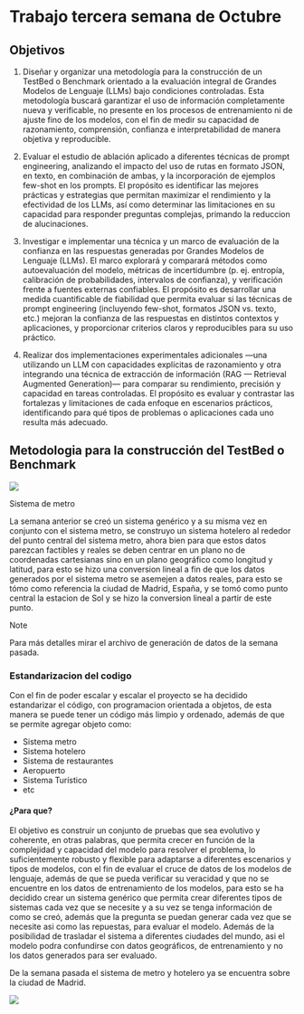 # Trabajo tercera semana de Octubre

## Objetivos
1. Diseñar y organizar una metodología para la construcción de un TestBed o Benchmark orientado a la evaluación 
integral de Grandes Modelos de Lenguaje (LLMs) bajo condiciones controladas. Esta metodología buscará garantizar 
el uso de información completamente nueva y verificable, no presente en los procesos de entrenamiento ni de ajuste
fino de los modelos, con el fin de medir su capacidad de razonamiento, comprensión, confianza e interpretabilidad
de manera objetiva y reproducible.

2. Evaluar el estudio de ablación aplicado a diferentes técnicas de prompt engineering, analizando el impacto del 
uso de rutas en formato JSON, en texto, en combinación de ambas, y la incorporación de ejemplos few-shot en los 
prompts. El propósito es identificar las mejores prácticas y estrategias que permitan maximizar el rendimiento y 
la efectividad de los LLMs, así como determinar las limitaciones en su capacidad para responder preguntas complejas,
primando la reduccion de alucinaciones.

3. Investigar e implementar una técnica y un marco de evaluación de la confianza en las respuestas generadas por Grandes
Modelos de Lenguaje (LLMs). El marco explorará y comparará métodos como autoevaluación del modelo, métricas de 
incertidumbre (p. ej. entropía, calibración de probabilidades, intervalos de confianza), y verificación frente 
a fuentes externas confiables. El propósito es desarrollar una medida cuantificable de fiabilidad que permita evaluar 
si las técnicas de prompt engineering (incluyendo few-shot, formatos JSON vs. texto, etc.) mejoran la confianza de las 
respuestas en distintos contextos y aplicaciones, y proporcionar criterios claros y reproducibles para su uso práctico.

4. Realizar dos implementaciones experimentales adicionales —una utilizando un LLM con capacidades explícitas de razonamiento 
y otra integrando una técnica de extracción de información (RAG — Retrieval Augmented Generation)— para comparar su rendimiento, 
precisión y capacidad en tareas controladas. El propósito es evaluar y contrastar las fortalezas y limitaciones de cada enfoque 
en escenarios prácticos, identificando para qué tipos de problemas o aplicaciones cada uno resulta más adecuado.

## Metodologia para la construcción del TestBed o Benchmark

![](/mnt/sda1/prueb/Octubre_25_errores/week_three/images/sistema_generico.png)

Sistema de metro

La semana anterior se creó un sistema genérico y a su misma vez en conjunto con el sistema metro, se construyo un sistema 
hotelero al rededor del punto central del sistema metro, ahora bien para que estos datos parezcan factibles y reales se
deben centrar en un plano no de coordenadas cartesianas sino en un plano geográfico como longitud y latitud, para esto se hizo una 
conversion lineal a fin de que los datos generados por el sistema metro se asemejen a datos reales, para esto se tómo como referencia
la ciudad de Madrid, España, y se tomó como punto central la estacion de Sol y se hizo la conversion lineal a partir de este punto.

> [!NOTE]  
> Para más detalles mirar el archivo de generación de datos de la semana pasada.

### Estandarizacion del codigo

Con el fin de poder escalar y escalar el proyecto se ha decidido estandarizar el código, con programacion orientada a objetos,
de esta manera se puede tener un código más limpio y ordenado, además de que se permite agregar objeto como:
- Sistema metro 
- Sistema hotelero
- Sistema de restaurantes
- Aeropuerto 
- Sistema Turístico
- etc
 
#### ¿Para que?
El objetivo es construir un conjunto de pruebas que sea evolutivo y coherente, en otras palabras, que permita crecer en función de la complejidad
y capacidad del modelo para resolver el problema, lo suficientemente robusto y flexible para adaptarse a diferentes escenarios y tipos de modelos,
con el fin de evaluar el cruce de datos de los modelos de lenguaje, además de que se pueda verificar su veracidad y que no se encuentre
en los datos de entrenamiento de los modelos, para esto se ha decidido crear un sistema genérico que permita crear diferentes tipos de sistemas
cada vez que se necesite y a su vez se tenga información de como se creó, además que la pregunta se puedan generar cada vez que se necesite asi 
como las repuestas, para evaluar el modelo. Además de la posibilidad de trasladar el sistema a diferentes ciudades del mundo, asi el modelo podra 
confundirse con datos geográficos, de entrenamiento y no los datos generados para ser evaluado.

De la semana pasada el sistema de metro y hotelero ya se encuentra sobre la ciudad de Madrid.

![](/mnt/sda1/prueb/Octubre_25_errores/week_three/images/hoteles_concentrados_centro_y_metro_madrid.png)


